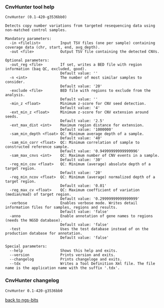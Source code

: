 ### CnvHunter tool help
	CnvHunter (0.1-420-g3536bb0)
	
	Detects copy number variations from targeted resequencing data using non-matched control samples.
	
	Mandatory parameters:
	  -in <filelist>         Input TSV files (one per sample) containing coverage data (chr, start, end, avg_depth).
	  -out <file>            Output TSV file containing the detected CNVs.
	
	Optional parameters:
	  -out_reg <file>        If set, writes a BED file with region information (baq QC, excluded, good).
	                         Default value: ''
	  -n <int>               The number of most similar samples to consider.
	                         Default value: '20'
	  -exclude <file>        BED file with regions to exclude from the analysis.
	                         Default value: ''
	  -min_z <float>         Minimum z-score for CNV seed detection.
	                         Default value: '4'
	  -ext_min_z <float>     Minimum z-score for CNV extension around seeds.
	                         Default value: '2.5'
	  -ext_max_dist <int>    Maximum region distance for extension.
	                         Default value: '1000000'
	  -sam_min_depth <float> QC: Minimum average depth of a sample.
	                         Default value: '40'
	  -sam_min_corr <float>  QC: Minimum correlation of sample to constructed reference sample.
	                         Default value: '0.94999999999999996'
	  -sam_max_cnvs <int>    QC: Maximum number of CNV events in a sample.
	                         Default value: '30'
	  -reg_min_cov <float>   QC: Minimum (average) absolute depth of a target region.
	                         Default value: '20'
	  -reg_min_ncov <float>  QC: Minimum (average) normalized depth of a target region.
	                         Default value: '0.01'
	  -reg_max_cv <float>    QC: Maximum coefficient of variation (median/mad) of target region.
	                         Default value: '0.29999999999999999'
	  -verbose               Enables verbose mode. Writes detail information files for samples, regions and results.
	                         Default value: 'false'
	  -anno                  Enable annotation of gene names to regions (needs the NGSD database).
	                         Default value: 'false'
	  -test                  Uses the test database instead of on the production database for annotation.
	                         Default value: 'false'
	
	Special parameters:
	  --help                 Shows this help and exits.
	  --version              Prints version and exits.
	  --changelog            Prints changeloge and exits.
	  --tdx                  Writes a Tool Definition Xml file. The file name is the application name with the suffix '.tdx'.
	
### CnvHunter changelog
	CnvHunter 0.1-420-g3536bb0
	
[back to ngs-bits](https://github.com/imgag/ngs-bits)